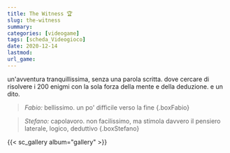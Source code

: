 ```yaml
---
title: The Witness 🏆
slug: the-witness
summary: 
categories: [videogame]
tags: [scheda_Videogioco]
date: 2020-12-14
lastmod: 
url_game: 
---
```

un'avventura tranquillissima, senza una parola scritta.
dove cercare di risolvere i 200 enigmi con la sola forza della mente e della deduzione. e un dito.

> *Fabio:* bellissimo. un po' difficile verso la fine
{.boxFabio}

> *Stefano:* capolavoro. non facilissimo, ma stimola davvero il pensiero laterale, logico, deduttivo
{.boxStefano}

{{< sc_gallery album="gallery" >}}
